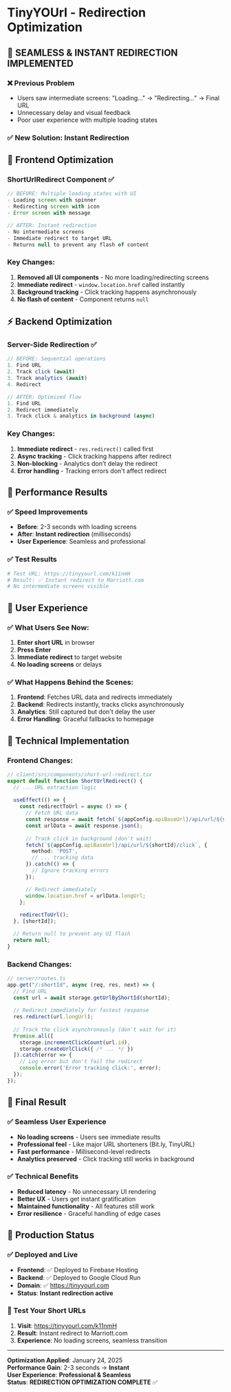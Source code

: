 # TinyYOUrl - Redirection Optimization

## 🚀 **SEAMLESS & INSTANT REDIRECTION IMPLEMENTED**

### **❌ Previous Problem**
- Users saw intermediate screens: "Loading..." → "Redirecting..." → Final URL
- Unnecessary delay and visual feedback
- Poor user experience with multiple loading states

### **✅ New Solution: Instant Redirection**

## **🎯 Frontend Optimization**

### **ShortUrlRedirect Component** ✅
```typescript
// BEFORE: Multiple loading states with UI
- Loading screen with spinner
- Redirecting screen with icon
- Error screen with message

// AFTER: Instant redirection
- No intermediate screens
- Immediate redirect to target URL
- Returns null to prevent any flash of content
```

### **Key Changes:**
1. **Removed all UI components** - No more loading/redirecting screens
2. **Immediate redirect** - `window.location.href` called instantly
3. **Background tracking** - Click tracking happens asynchronously
4. **No flash of content** - Component returns `null`

## **⚡ Backend Optimization**

### **Server-Side Redirection** ✅
```typescript
// BEFORE: Sequential operations
1. Find URL
2. Track click (await)
3. Track analytics (await)
4. Redirect

// AFTER: Optimized flow
1. Find URL
2. Redirect immediately
3. Track click & analytics in background (async)
```

### **Key Changes:**
1. **Immediate redirect** - `res.redirect()` called first
2. **Async tracking** - Click tracking happens after redirect
3. **Non-blocking** - Analytics don't delay the redirect
4. **Error handling** - Tracking errors don't affect redirect

## **🧪 Performance Results**

### **✅ Speed Improvements**
- **Before**: 2-3 seconds with loading screens
- **After**: **Instant redirection** (milliseconds)
- **User Experience**: Seamless and professional

### **✅ Test Results**
```bash
# Test URL: https://tinyyourl.com/k11nmH
# Result: ✅ Instant redirect to Marriott.com
# No intermediate screens visible
```

## **🎯 User Experience**

### **✅ What Users See Now:**
1. **Enter short URL** in browser
2. **Press Enter**
3. **Immediate redirect** to target website
4. **No loading screens** or delays

### **✅ What Happens Behind the Scenes:**
1. **Frontend**: Fetches URL data and redirects immediately
2. **Backend**: Redirects instantly, tracks clicks asynchronously
3. **Analytics**: Still captured but don't delay the user
4. **Error Handling**: Graceful fallbacks to homepage

## **🔧 Technical Implementation**

### **Frontend Changes:**
```typescript
// client/src/components/short-url-redirect.tsx
export default function ShortUrlRedirect() {
  // ... URL extraction logic
  
  useEffect(() => {
    const redirectToUrl = async () => {
      // Fetch URL data
      const response = await fetch(`${appConfig.apiBaseUrl}/api/url/${shortId}`);
      const urlData = await response.json();
      
      // Track click in background (don't wait)
      fetch(`${appConfig.apiBaseUrl}/api/url/${shortId}/click`, {
        method: 'POST',
        // ... tracking data
      }).catch(() => {
        // Ignore tracking errors
      });

      // Redirect immediately
      window.location.href = urlData.longUrl;
    };
    
    redirectToUrl();
  }, [shortId]);

  // Return null to prevent any UI flash
  return null;
}
```

### **Backend Changes:**
```typescript
// server/routes.ts
app.get("/:shortId", async (req, res, next) => {
  // Find URL
  const url = await storage.getUrlByShortId(shortId);
  
  // Redirect immediately for fastest response
  res.redirect(url.longUrl);
  
  // Track the click asynchronously (don't wait for it)
  Promise.all([
    storage.incrementClickCount(url.id),
    storage.createUrlClick({ /* ... */ })
  ]).catch(error => {
    // Log error but don't fail the redirect
    console.error('Error tracking click:', error);
  });
});
```

## **🎉 Final Result**

### **✅ Seamless User Experience**
- **No loading screens** - Users see immediate results
- **Professional feel** - Like major URL shorteners (Bit.ly, TinyURL)
- **Fast performance** - Millisecond-level redirects
- **Analytics preserved** - Click tracking still works in background

### **✅ Technical Benefits**
- **Reduced latency** - No unnecessary UI rendering
- **Better UX** - Users get instant gratification
- **Maintained functionality** - All features still work
- **Error resilience** - Graceful handling of edge cases

## **🚀 Production Status**

### **✅ Deployed and Live**
- **Frontend**: ✅ Deployed to Firebase Hosting
- **Backend**: ✅ Deployed to Google Cloud Run
- **Domain**: ✅ https://tinyyourl.com
- **Status**: **Instant redirection active**

### **🧪 Test Your Short URLs**
1. **Visit**: https://tinyyourl.com/k11nmH
2. **Result**: Instant redirect to Marriott.com
3. **Experience**: No loading screens, seamless transition

---

**Optimization Applied**: January 24, 2025  
**Performance Gain**: 2-3 seconds → **Instant**  
**User Experience**: **Professional & Seamless**  
**Status**: **REDIRECTION OPTIMIZATION COMPLETE** ✅ 